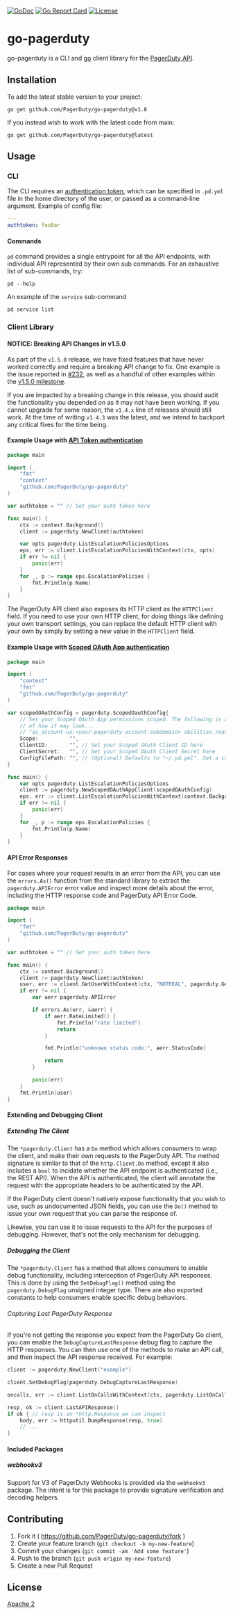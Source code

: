 [![GoDoc](https://godoc.org/github.com/PagerDuty/go-pagerduty?status.svg)](http://godoc.org/github.com/PagerDuty/go-pagerduty) [![Go Report Card](https://goreportcard.com/badge/github.com/PagerDuty/go-pagerduty)](https://goreportcard.com/report/github.com/PagerDuty/go-pagerduty) [![License](https://img.shields.io/badge/License-Apache%202.0-blue.svg)](https://github.com/gojp/goreportcard/blob/master/LICENSE)
# go-pagerduty

go-pagerduty is a CLI and [go](https://golang.org/) client library for the [PagerDuty API](https://developer.pagerduty.com/api-reference/).

## Installation

To add the latest stable version to your project:
```cli
go get github.com/PagerDuty/go-pagerduty@v1.8
```

If you instead wish to work with the latest code from main:
```cli
go get github.com/PagerDuty/go-pagerduty@latest
```

## Usage

### CLI

The CLI requires an [authentication token](https://v2.developer.pagerduty.com/docs/authentication), which can be specified in `.pd.yml`
file in the home directory of the user, or passed as a command-line argument.
Example of config file:

```yaml
---
authtoken: fooBar
```

#### Commands
`pd` command provides a single entrypoint for all the API endpoints, with individual
API represented by their own sub commands. For an exhaustive list of sub-commands, try:
```
pd --help
```

An example of the `service` sub-command

```
pd service list
```

### Client Library

#### NOTICE: Breaking API Changes in v1.5.0

As part of the `v1.5.0` release, we have fixed features that have never worked
correctly and require a breaking API change to fix. One example is the issue
reported in [\#232](https://github.com/PagerDuty/go-pagerduty/issues/232), as
well as a handful of other examples within the [v1.5.0
milestone](https://github.com/PagerDuty/go-pagerduty/milestone/2).

If you are impacted by a breaking change in this release, you should audit the
functionality you depended on as it may not have been working. If you cannot
upgrade for some reason, the `v1.4.x` line of releases should still work. At the
time of writing `v1.4.3` was the latest, and we intend to backport any critical
fixes for the time being.

#### Example Usage with [API Token authentication](https://developer.pagerduty.com/docs/ZG9jOjExMDI5NTUx-authentication)

```go
package main

import (
	"fmt"
    "context"
	"github.com/PagerDuty/go-pagerduty"
)

var	authtoken = "" // Set your auth token here

func main() {
	ctx := context.Background()
	client := pagerduty.NewClient(authtoken)

	var opts pagerduty.ListEscalationPoliciesOptions
	eps, err := client.ListEscalationPoliciesWithContext(ctx, opts)
	if err != nil {
		panic(err)
	}
	for _, p := range eps.EscalationPolicies {
		fmt.Println(p.Name)
	}
}
```

The PagerDuty API client also exposes its HTTP client as the `HTTPClient` field.
If you need to use your own HTTP client, for doing things like defining your own
transport settings, you can replace the default HTTP client with your own by
simply by setting a new value in the `HTTPClient` field.

#### Example Usage with [Scoped OAuth App authentication](https://developer.pagerduty.com/docs/e518101fde5f3-obtaining-an-app-o-auth-token)

```go
package main

import (
	"context"
	"fmt"
	"github.com/PagerDuty/go-pagerduty"
)

var scopedOAuthConfig = pagerduty.ScopedOauthConfig{
	// Set your Scoped OAuth App permissions scoped. The following is an example
	// of how it may look...
	// "as_account-us.<your-pagerduty-account-subdomain> abilities.read addons.read addons.write analytics.read audit_records.read change_events.read change_events.write custom_fields.read custom_fields.write escalation_policies.read escalation_policies.write event_orchestrations.read event_orchestrations.write event_rules.read event_rules.write extension_schemas.read extensions.read extensions.write incident_workflows.read incident_workflows.write incident_workflows:instances.write incidents.read incidents.write licenses.read notifications.read oncalls.read priorities.read response_plays.read response_plays.write schedules.read schedules.write services.read services.write standards.read standards.write status_dashboards.read subscribers.read subscribers.write tags.read tags.write teams.read teams.write templates.read templates.write users.read users.write users:contact_methods.read users:contact_methods.write users:sessions.read users:sessions.write vendors.read",
	Scope:          "",
	ClientID:       "", // Set your Scoped OAuth Client ID here
	ClientSecret:   "", // Set your Scoped OAuth Client Secret here
	ConfigFilePath: "", // (Optional) Defaults to "~/.pd.yml". Set a custom one if needed.
}

func main() {
	var opts pagerduty.ListEscalationPoliciesOptions
	client := pagerduty.NewScopedOAuthAppClient(scopedOAuthConfig)
	eps, err := client.ListEscalationPoliciesWithContext(context.Background(), opts)
	if err != nil {
		panic(err)
	}
	for _, p := range eps.EscalationPolicies {
		fmt.Println(p.Name)
	}
}
```

#### API Error Responses

For cases where your request results in an error from the API, you can use the
`errors.As()` function from the standard library to extract the
`pagerduty.APIError` error value and inspect more details about the error,
including the HTTP response code and PagerDuty API Error Code.

```go
package main

import (
	"fmt"
	"github.com/PagerDuty/go-pagerduty"
)

var	authtoken = "" // Set your auth token here

func main() {
	ctx := context.Background()
	client := pagerduty.NewClient(authtoken)
	user, err := client.GetUserWithContext(ctx, "NOTREAL", pagerduty.GetUserOptions{})
	if err != nil {
		var aerr pagerduty.APIError

		if errors.As(err, &aerr) {
			if aerr.RateLimited() {
				fmt.Println("rate limited")
				return
			}

			fmt.Println("unknown status code:", aerr.StatusCode)

			return
		}

		panic(err)
	}
	fmt.Println(user)
}
```

#### Extending and Debugging Client

##### Extending The Client

The `*pagerduty.Client` has a `Do` method which allows consumers to wrap the
client, and make their own requests to the PagerDuty API. The method signature
is similar to that of the `http.Client.Do` method, except it also includes a
`bool` to incidate whether the API endpoint is authenticated (i.e., the REST
API). When the API is authenticated, the client will annotate the request with
the appropriate headers to be authenticated by the API.

If the PagerDuty client doesn't natively expose functionality that you wish to
use, such as undocumented JSON fields, you can use the `Do()` method to issue
your own request that you can parse the response of.

Likewise, you can use it to issue requests to the API for the purposes of
debugging. However, that's not the only mechanism for debugging.

##### Debugging the Client

The `*pagerduty.Client` has a method that allows consumers to enable debug
functionality, including interception of PagerDuty API responses. This is done
by using the `SetDebugFlag()` method using the `pagerduty.DebugFlag` unsigned
integer type. There are also exported constants to help consumers enable
specific debug behaviors.

###### Capturing Last PagerDuty Response

If you're not getting the response you expect from the PagerDuty Go client, you
can enable the `DebugCaptureLastResponse` debug flag to capture the HTTP
responses. You can then use one of the methods to make an API call, and then
inspect the API response received. For example:

```Go
client := pagerduty.NewClient("example")

client.SetDebugFlag(pagerduty.DebugCaptureLastResponse)

oncalls, err := client.ListOnCallsWithContext(ctx, pagerduty.ListOnCallOptions{})

resp, ok := client.LastAPIResponse()
if ok { // resp is an *http.Response we can inspect
	body, err := httputil.DumpResponse(resp, true)
    // ...
}
```

#### Included Packages

##### webhookv3

Support for V3 of PagerDuty Webhooks is provided via the `webhookv3` package.
The intent is for this package to provide signature verification and decoding
helpers.

## Contributing

1. Fork it ( https://github.com/PagerDuty/go-pagerduty/fork )
2. Create your feature branch (`git checkout -b my-new-feature`)
3. Commit your changes (`git commit -am 'Add some feature'`)
4. Push to the branch (`git push origin my-new-feature`)
5. Create a new Pull Request

## License
[Apache 2](http://www.apache.org/licenses/LICENSE-2.0)
